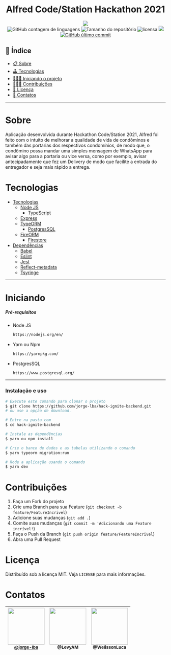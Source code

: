<h1 align="center">Alfred Code/Station Hackathon 2021</h1>

<div align="center">
<img src="https://imgseed.xyz/img/1624223085570c322.png" align="center">
</div>
<div align="center">
 <img alt="GitHub contagem de linguagens" src="https://img.shields.io/github/languages/count/jorge-lba/hack-ignite-backend?color=%2304D361&style=plastic">

  <img alt="Tamanho do repositório" src="https://img.shields.io/github/languages/code-size/jorge-lba/hack-ignite-backend?style=plastic">

  <img alt="licensa" src="https://img.shields.io/github/license/jorge-lba/hack-ignite-backend?style=plastic">

  <img src="https://img.shields.io/github/forks/jorge-lba/hack-ignite-backend?style=plastic">

<a href="https://github.com/jorge-lba/hack-ignite-backend/tree/main/commits/main">
    <img alt="GitHub último commit" src="https://img.shields.io/github/last-commit/jorge-lba/hack-ignite-backend?style=plastic">
  </a>

</div>

## 📕 Índice

- [📋 Sobre](#Sobre)
- [🕹 Tecnologias](#Tecnologias)
- [🧑🏽‍💻 Iniciando o projeto](#Iniciando)
- [👨🏽‍🔧 Contribuições](#Contribuições)
- [📝 Licença](#Licença)
- [🦸 Contatos](#Contatos)

<hr>

<!-- About -->

# Sobre

<p align="left">Aplicação desenvolvida durante Hackathon Code/Station 2021, Alfred foi feito com o intuito de melhorar a qualidade de vida de condôminos e também das portarias dos respectivos condomínios, de modo que, o condômino possa mandar uma simples mensagem de WhatsApp para avisar algo para a portaria ou vice versa, como por exemplo, avisar antecipadamente que fez um Delivery de modo que facilite a entrada do entregador e seja mais rápido a entrega. </p>

<!-- TECHNOLOGIES -->

# Tecnologias

- [Tecnologias]()
  - [Node JS](https://nodejs.org/en/)
    - [TypeScript](https://www.typescriptlang.org/)
  - [Express](https://expressjs.com/pt-br/)
  - [TypeORM](https://typeorm.io/#/)
    - [PostgresSQL](https://www.postgresql.org/)
  - [FireORM](https://www.mysql.com/)
    - [Firestore](https://firebase.google.com/docs/firestore)
- [Dependências]()
  - [Babel](https://babeljs.io/)
  - [Eslint](https://eslint.org/)
  - [Jest](https://jestjs.io/pt-BR/)
  - [Reflect-metadata](https://www.npmjs.com/package/reflect-metadata)
  - [Tsyringe](https://www.npmjs.com/package/tsyringe)

<hr>

<!-- TECHNOLOGIES -->

# Iniciando

##### Pré-requisitos

- Node JS

  ```sh
  https://nodejs.org/en/
  ```

- Yarn ou Npm

  ```sh
  https://yarnpkg.com/
  ```

- PostgresSQL

  ```sh
  https://www.postgresql.org/
  ```

<hr>

### Instalação e uso

```bash
# Execute este comando para clonar o projeto
$ git clone https://github.com/jorge-lba/hack-ignite-backend.git
# ou use a opção de download.

# Entre na pasta com
$ cd hack-ignite-backend

# Instale as dependências
$ yarn ou npm install

# Crie o banco de dados e as tabelas utilizando o comando
$ yarn typeorm migration:run

# Rode a aplicação usando o comando
$ yarn dev
```

<!-- CONTRIBUTING -->

# Contribuições

1. Faça um Fork do projeto
2. Crie uma Branch para sua Feature (`git checkout -b feature/FeatureIncrivel`)
3. Adicione suas mudanças (`git add .`)
4. Comite suas mudanças (`git commit -m 'Adicionando uma Feature incrível!`)
5. Faça o Push da Branch (`git push origin feature/FeatureIncrivel`)
6. Abra uma Pull Request

<!-- LICENSE -->

# Licença

Distribuído sob a licença MIT. Veja `LICENSE` para mais informações.

<!-- CONTACT -->

# Contatos

| [<img src="https://avatars.githubusercontent.com/u/56704254?v=4" width="115"><br><small>@jorge-lba</small>](https://github.com/inglyd) | [<img src="https://avatars.githubusercontent.com/u/7527839?v=4" width="115"><br><sub>@LevyAM</sub>](https://github.com/WelissonLuca) | [<img src="https://avatars.githubusercontent.com/u/62263143?v=4" width="115"><br><sub>@WelissonLuca</sub>](https://github.com/WelissonLuca) |
| -------------------------------------------------------------------------------------------------------------------------------------- | ------------------------------------------------------------------------------------------------------------------------------------ | ------------------------------------------------------------------------------------------------------------------------------------------- |
